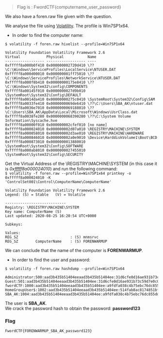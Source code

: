 > Flag is : FwordCTF{computername_user_password}
  
We also have a foren.raw file given with the question.  
  
  
We analyse the file using [Volatility](https://www.volatilityfoundation.org/about). The profile is Win7SP1x64.  
  
  
* In order to find the computer name:  
  
```$ volatility -f foren.raw hivelist --profile=Win7SP1x64```  
  
```
Volatility Foundation Volatility Framework 2.6
Virtual            Physical           Name
------------------ ------------------ ----
0xfffff8a000b0f410 0x000000002720d410 \??\C:\Windows\ServiceProfiles\LocalService\NTUSER.DAT
0xfffff8a000d00010 0x000000001ff75010 \??\C:\Windows\ServiceProfiles\NetworkService\NTUSER.DAT
0xfffff8a000f8b410 0x00000000175e8410 \??\C:\Windows\System32\config\COMPONENTS
0xfffff8a00145f010 0x0000000027d9b010 \SystemRoot\System32\Config\DEFAULT
0xfffff8a0014da410 0x00000000275c0410 \SystemRoot\System32\Config\SAM
0xfffff8a0033fe410 0x0000000069de6410 \??\C:\Users\SBA_AK\ntuser.dat
0xfffff8a0036e7010 0x0000000069188010 \??\C:\Users\SBA_AK\AppData\Local\Microsoft\Windows\UsrClass.dat
0xfffff8a0038fe280 0x0000000068390280 \??\C:\System Volume Information\Syscache.hve
0xfffff8a00000f010 0x000000002cfef010 [no name]
0xfffff8a000024010 0x000000002d07a010 \REGISTRY\MACHINE\SYSTEM
0xfffff8a000058010 0x000000002d3ae010 \REGISTRY\MACHINE\HARDWARE
0xfffff8a000846010 0x000000002a0e9010 \Device\HarddiskVolume1\Boot\BCD
0xfffff8a000873010 0x0000000013880010 \SystemRoot\System32\Config\SOFTWARE
0xfffff8a000ab8010 0x0000000027455010 \SystemRoot\System32\Config\SECURITY
```  
  
  
Get the Virtual Address of the \REGISTRY\MACHINE\SYSTEM (in this case it is *0xfffff8a000024010*) and run the following command:  
```$ volatility -f foren.raw --profile=Win7SP1x64 printkey -o 0xfffff8a000024010 -K 'ControlSet001\Control\ComputerName\ComputerName'```  
  
```
Volatility Foundation Volatility Framework 2.6
Legend: (S) = Stable   (V) = Volatile

----------------------------
Registry: \REGISTRY\MACHINE\SYSTEM
Key name: ComputerName (S)
Last updated: 2020-08-25 16:20:54 UTC+0000

Subkeys:

Values:
REG_SZ                        : (S) mnmsrvc
REG_SZ        ComputerName    : (S) FORENWARMUP
```
  
  
We can conclude that the name of the computer is **FORENWARMUP**.  
  
  
  
* In order to find the user and password:  
  
```$ volatility -f foren.raw hashdump --profile=Win7SP1x64```
  
```
Administrator:500:aad3b435b51404eeaad3b435b51404ee:31d6cfe0d16ae931b73c59d7e0c089c0:::
Guest:501:aad3b435b51404eeaad3b435b51404ee:31d6cfe0d16ae931b73c59d7e0c089c0:::
fwordCTF:1000:aad3b435b51404eeaad3b435b51404ee:a9fdfa038c4b75ebc76dc855dd74f0da:::
HomeGroupUser$:1002:aad3b435b51404eeaad3b435b51404ee:514fab8ac8174851bfc79d9a205a939f:::
SBA_AK:1004:aad3b435b51404eeaad3b435b51404ee:a9fdfa038c4b75ebc76dc855dd74f0da:::
```  
  
  
The user is **SBA_AK**.  
We crack the password hash to obtain the password: **password123**  
  
  
  
### Flag
`FwordCTF{FORENWARMUP_SBA_AK_password123}`
